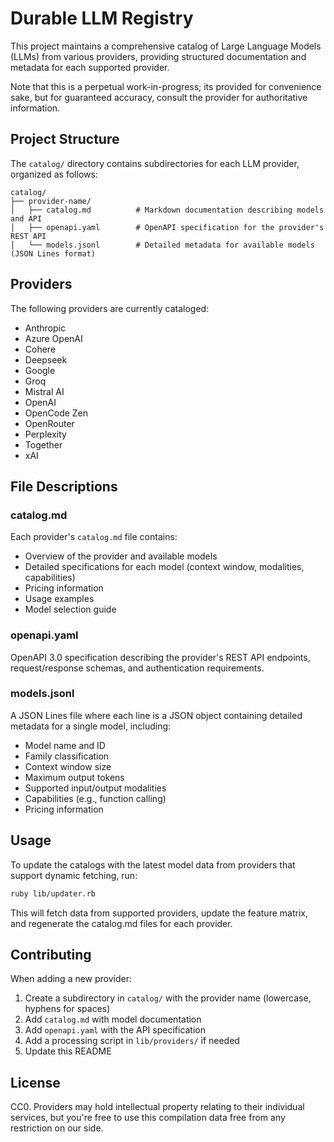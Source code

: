 # Durable LLM Registry

This project maintains a comprehensive catalog of Large Language Models (LLMs) from various providers, providing structured documentation and metadata for each supported provider.

Note that this is a perpetual work-in-progress; its provided for convenience sake, but for guaranteed accuracy, consult the provider for authoritative information.

## Project Structure

The `catalog/` directory contains subdirectories for each LLM provider, organized as follows:

```
catalog/
├── provider-name/
│   ├── catalog.md          # Markdown documentation describing models and API
│   ├── openapi.yaml        # OpenAPI specification for the provider's REST API
│   └── models.jsonl        # Detailed metadata for available models (JSON Lines format)
```

## Providers

The following providers are currently cataloged:

- Anthropic
- Azure OpenAI
- Cohere
- Deepseek
- Google
- Groq
- Mistral AI
- OpenAI
- OpenCode Zen
- OpenRouter
- Perplexity
- Together
- xAI

## File Descriptions

### catalog.md
Each provider's `catalog.md` file contains:
- Overview of the provider and available models
- Detailed specifications for each model (context window, modalities, capabilities)
- Pricing information
- Usage examples
- Model selection guide

### openapi.yaml
OpenAPI 3.0 specification describing the provider's REST API endpoints, request/response schemas, and authentication requirements.

### models.jsonl
A JSON Lines file where each line is a JSON object containing detailed metadata for a single model, including:
- Model name and ID
- Family classification
- Context window size
- Maximum output tokens
- Supported input/output modalities
- Capabilities (e.g., function calling)
- Pricing information

## Usage

To update the catalogs with the latest model data from providers that support dynamic fetching, run:

```bash
ruby lib/updater.rb
```

This will fetch data from supported providers, update the feature matrix, and regenerate the catalog.md files for each provider.

## Contributing

When adding a new provider:
1. Create a subdirectory in `catalog/` with the provider name (lowercase, hyphens for spaces)
2. Add `catalog.md` with model documentation
3. Add `openapi.yaml` with the API specification
4. Add a processing script in `lib/providers/` if needed
5. Update this README

## License

CC0. Providers may hold intellectual property relating to their individual services, but you're free to use this compilation data free from any restriction on our side.


